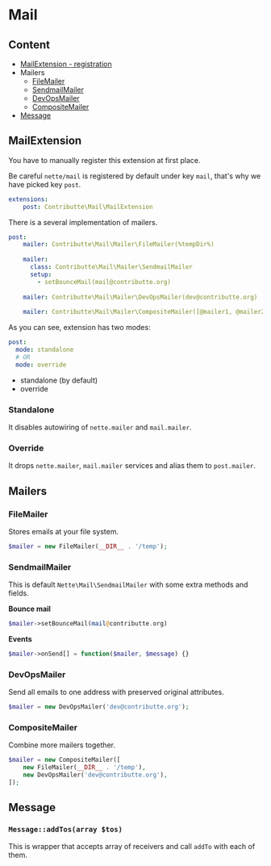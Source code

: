 # Mail

## Content

- [MailExtension - registration](#mailextension)
- Mailers
    - [FileMailer](#filemailer)
    - [SendmailMailer](#sendmailmailer)
    - [DevOpsMailer](#devopsmailer)
    - [CompositeMailer](#compositemailer)
- [Message](#message)

## MailExtension

You have to manually register this extension at first place.

Be careful `nette/mail` is registered by default under key `mail`, that's why we have picked key `post`.

```yaml
extensions:
    post: Contributte\Mail\MailExtension
```

There is a several implementation of mailers.

```yaml
post:
    mailer: Contributte\Mail\Mailer\FileMailer(%tempDir%)
    
    mailer:
      class: Contributte\Mail\Mailer\SendmailMailer
      setup:
        - setBounceMail(mail@contributte.org)
        
    mailer: Contributte\Mail\Mailer\DevOpsMailer(dev@contributte.org)
    
    mailer: Contributte\Mail\Mailer\CompositeMailer([@mailer1, @mailer2])
```

As you can see, extension has two modes:

```yaml
post:
  mode: standalone
  # OR
  mode: override
```

- standalone (by default)
- override 

### Standalone 

It disables autowiring of `nette.mailer` and `mail.mailer`.

### Override

It drops `nette.mailer`, `mail.mailer` services and alias them to `post.mailer`.

## Mailers

### FileMailer

Stores emails at your file system.

```php
$mailer = new FileMailer(__DIR__ . '/temp');
```

### SendmailMailer

This is default `Nette\Mail\SendmailMailer` with some extra methods and fields.

**Bounce mail**

```php
$mailer->setBounceMail(mail@contributte.org)
```

**Events**

```php
$mailer->onSend[] = function($mailer, $message) {}
```

### DevOpsMailer

Send all emails to one address with preserved original attributes.

```php
$mailer = new DevOpsMailer('dev@contributte.org');
```

### CompositeMailer

Combine more mailers together.

```php
$mailer = new CompositeMailer([
    new FileMailer(__DIR__ . '/temp'),
    new DevOpsMailer('dev@contributte.org'),
]);
```

## Message

### `Message::addTos(array $tos)`

This is wrapper that accepts array of receivers and call `addTo` with each of them.
